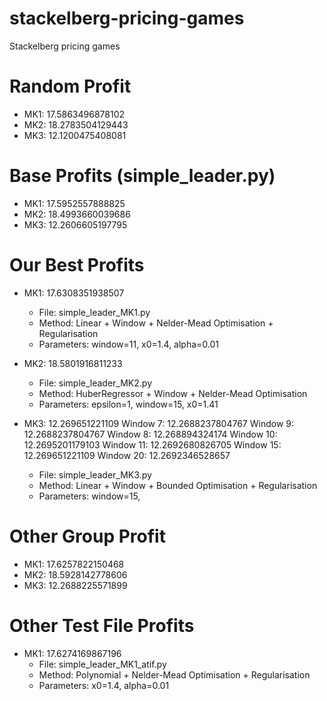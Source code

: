# stackelberg-pricing-games

Stackelberg pricing games

# Random Profit

- MK1: 17.5863496878102
- MK2: 18.2783504129443
- MK3: 12.1200475408081

# Base Profits (simple_leader.py)

- MK1: 17.5952557888825
- MK2: 18.4993660039686
- MK3: 12.2606605197795

# Our Best Profits

- MK1: 17.6308351938507

  - File: simple_leader_MK1.py
  - Method: Linear + Window + Nelder-Mead Optimisation + Regularisation
  - Parameters: window=11, x0=1.4, alpha=0.01

- MK2: 18.5801916811233

  - File: simple_leader_MK2.py
  - Method: HuberRegressor + Window + Nelder-Mead Optimisation
  - Parameters: epsilon=1, window=15, x0=1.41

- MK3: 12.269651221109
  Window 7: 12.2688237804767
  Window 9: 12.2688237804767
  Window 8: 12.268894324174
  Window 10: 12.2695201179103
  Window 11: 12.2692680826705
  Window 15: 12.269651221109
  Window 20: 12.2692346528657
  - File: simple_leader_MK3.py
  - Method: Linear + Window + Bounded Optimisation + Regularisation
  - Parameters: window=15,

# Other Group Profit

- MK1: 17.6257822150468
- MK2: 18.5928142778606
- MK3: 12.2688225571899

# Other Test File Profits

- MK1: 17.6274169867196
  - File: simple_leader_MK1_atif.py
  - Method: Polynomial + Nelder-Mead Optimisation + Regularisation
  - Parameters: x0=1.4, alpha=0.01
